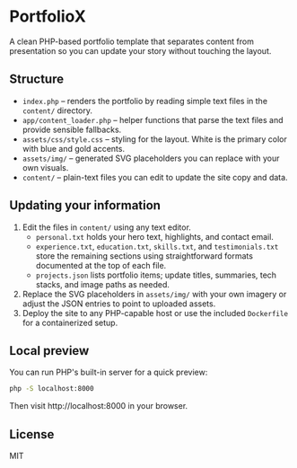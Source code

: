 # PortfolioX

A clean PHP-based portfolio template that separates content from presentation so you can update your story without touching the layout.

## Structure

- `index.php` – renders the portfolio by reading simple text files in the `content/` directory.
- `app/content_loader.php` – helper functions that parse the text files and provide sensible fallbacks.
- `assets/css/style.css` – styling for the layout. White is the primary color with blue and gold accents.
- `assets/img/` – generated SVG placeholders you can replace with your own visuals.
- `content/` – plain-text files you can edit to update the site copy and data.

## Updating your information

1. Edit the files in `content/` using any text editor.
   - `personal.txt` holds your hero text, highlights, and contact email.
   - `experience.txt`, `education.txt`, `skills.txt`, and `testimonials.txt` store the remaining sections using straightforward formats documented at the top of each file.
   - `projects.json` lists portfolio items; update titles, summaries, tech stacks, and image paths as needed.
2. Replace the SVG placeholders in `assets/img/` with your own imagery or adjust the JSON entries to point to uploaded assets.
3. Deploy the site to any PHP-capable host or use the included `Dockerfile` for a containerized setup.

## Local preview

You can run PHP's built-in server for a quick preview:

```bash
php -S localhost:8000
```

Then visit http://localhost:8000 in your browser.

## License

MIT
